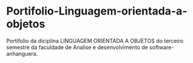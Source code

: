 # Portifolio-Linguagem-orientada-a-objetos
Portifolio da diciplina LINGUAGEM ORIENTADA A OBJETOS do terceiro semestre da faculdade de Analise e desenvolvimento de software- anhanguera.
